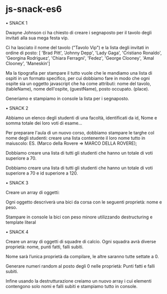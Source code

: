 # js-snack-es6

• SNACK 1

Dwayne Johnson ci ha chiesto di creare i segnaposto per il tavolo degli invitati alla sua mega festa vip.

Ci ha lasciato il nome del tavolo ("Tavolo Vip") e la lista degli invitati in ordine di posto:
[ 'Brad Pitt', 'Johnny Depp', 'Lady Gaga', 'Cristiano Ronaldo', 'Georgina Rodriguez', 'Chiara Ferragni', 'Fedez', 'George Clooney', 'Amal Clooney', 'Maneskin']

Ma la tipografia per stampare il tutto vuole che le mandiamo una lista di ospiti in un formato specifico, per cui dobbiamo fare in modo che ogni ospite sia un oggetto javascript che ha come attributi: nome del tavolo, (tableName), nome dell'ospite,  (guestName), posto occupato. (place).

Generiamo e stampiamo in console la lista per i segnaposto.

• SNACK 2

Abbiamo un elenco degli studenti di una facoltà, identificati da id, Nome e somma totale dei loro voti di esame...

Per preparare l'aula di un nuovo corso, dobbiamo stampare le targhe col nome degli studenti: creare una lista contenente il loro nome tutto in maiuscolo: ES. (Marco della Rovere => MARCO DELLA ROVERE);

Dobbiamo creare una lista di tutti gli studenti che hanno un totale di voti superiore a 70.

Dobbiamo creare una lista di tutti gli studenti che hanno un totale di voti superiore a 70 e id superiore a 120.

• SNACK 3

Creare un array di oggetti:

Ogni oggetto descriverà una bici da corsa con le seguenti proprietà: nome e peso.

Stampare in console la bici con peso minore utilizzando destructuring e template literal

• SNACK 4

Creare un array di oggetti di squadre di calcio. Ogni squadra avrà diverse proprietà: nome, punti fatti, falli subiti.

Nome sarà l’unica proprietà da compilare, le altre saranno tutte settate a 0.

Generare numeri random al posto degli 0 nelle proprietà: Punti fatti e falli subiti.

Infine usando la destrutturazione creiamo un nuovo array i cui elementi contengono solo nomi e falli subiti e stampiamo tutto in console.